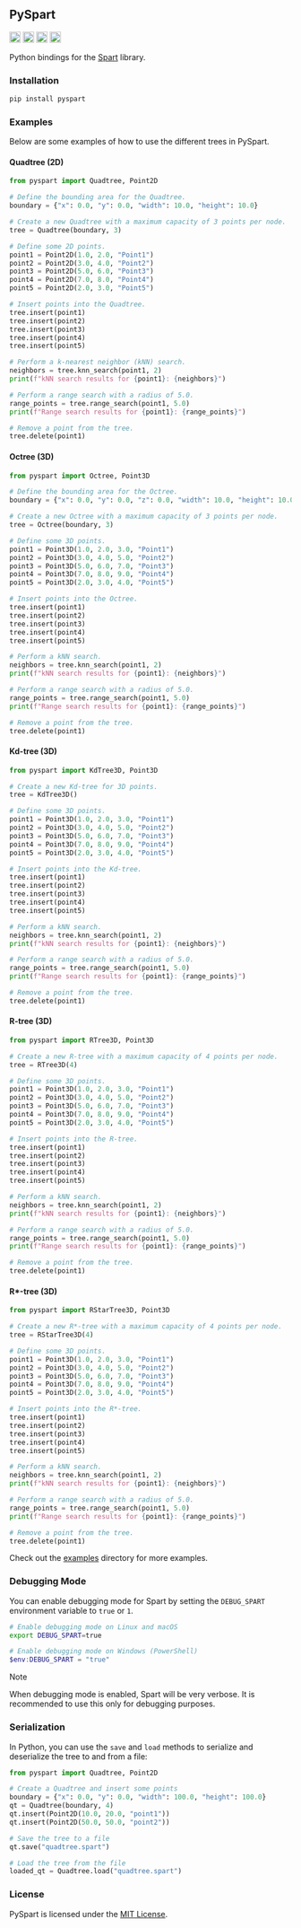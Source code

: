## PySpart

[<img alt="license" src="https://img.shields.io/badge/license-MIT-007ec6?style=flat&logo=open-source-initiative" height="20">](https://github.com/habedi/spart/tree/main/pyspart/LICENSE)
[<img alt="python version" src="https://img.shields.io/badge/Python-%3E=3.10-blue?style=flat&logo=python" height="20">](https://github.com/habedi/spart/tree/main/pyspart)
[<img alt="pypi" src="https://img.shields.io/pypi/v/pyspart?style=flat&logo=pypi&color=fc8d62" height="20">](https://pypi.org/project/pyspart)
[<img alt="downloads" src="https://img.shields.io/pypi/dm/pyspart?style=flat&logo=pypi" height="20">](https://pypi.org/project/pyspart)

Python bindings for the [Spart](https://github.com/habedi/spart) library.

### Installation

```bash
pip install pyspart
````

### Examples

Below are some examples of how to use the different trees in PySpart.

#### Quadtree (2D)

```python
from pyspart import Quadtree, Point2D

# Define the bounding area for the Quadtree.
boundary = {"x": 0.0, "y": 0.0, "width": 10.0, "height": 10.0}

# Create a new Quadtree with a maximum capacity of 3 points per node.
tree = Quadtree(boundary, 3)

# Define some 2D points.
point1 = Point2D(1.0, 2.0, "Point1")
point2 = Point2D(3.0, 4.0, "Point2")
point3 = Point2D(5.0, 6.0, "Point3")
point4 = Point2D(7.0, 8.0, "Point4")
point5 = Point2D(2.0, 3.0, "Point5")

# Insert points into the Quadtree.
tree.insert(point1)
tree.insert(point2)
tree.insert(point3)
tree.insert(point4)
tree.insert(point5)

# Perform a k-nearest neighbor (kNN) search.
neighbors = tree.knn_search(point1, 2)
print(f"kNN search results for {point1}: {neighbors}")

# Perform a range search with a radius of 5.0.
range_points = tree.range_search(point1, 5.0)
print(f"Range search results for {point1}: {range_points}")

# Remove a point from the tree.
tree.delete(point1)
```

#### Octree (3D)

```python
from pyspart import Octree, Point3D

# Define the bounding area for the Octree.
boundary = {"x": 0.0, "y": 0.0, "z": 0.0, "width": 10.0, "height": 10.0, "depth": 10.0}

# Create a new Octree with a maximum capacity of 3 points per node.
tree = Octree(boundary, 3)

# Define some 3D points.
point1 = Point3D(1.0, 2.0, 3.0, "Point1")
point2 = Point3D(3.0, 4.0, 5.0, "Point2")
point3 = Point3D(5.0, 6.0, 7.0, "Point3")
point4 = Point3D(7.0, 8.0, 9.0, "Point4")
point5 = Point3D(2.0, 3.0, 4.0, "Point5")

# Insert points into the Octree.
tree.insert(point1)
tree.insert(point2)
tree.insert(point3)
tree.insert(point4)
tree.insert(point5)

# Perform a kNN search.
neighbors = tree.knn_search(point1, 2)
print(f"kNN search results for {point1}: {neighbors}")

# Perform a range search with a radius of 5.0.
range_points = tree.range_search(point1, 5.0)
print(f"Range search results for {point1}: {range_points}")

# Remove a point from the tree.
tree.delete(point1)
```

#### Kd-tree (3D)

```python
from pyspart import KdTree3D, Point3D

# Create a new Kd-tree for 3D points.
tree = KdTree3D()

# Define some 3D points.
point1 = Point3D(1.0, 2.0, 3.0, "Point1")
point2 = Point3D(3.0, 4.0, 5.0, "Point2")
point3 = Point3D(5.0, 6.0, 7.0, "Point3")
point4 = Point3D(7.0, 8.0, 9.0, "Point4")
point5 = Point3D(2.0, 3.0, 4.0, "Point5")

# Insert points into the Kd-tree.
tree.insert(point1)
tree.insert(point2)
tree.insert(point3)
tree.insert(point4)
tree.insert(point5)

# Perform a kNN search.
neighbors = tree.knn_search(point1, 2)
print(f"kNN search results for {point1}: {neighbors}")

# Perform a range search with a radius of 5.0.
range_points = tree.range_search(point1, 5.0)
print(f"Range search results for {point1}: {range_points}")

# Remove a point from the tree.
tree.delete(point1)
```

#### R-tree (3D)

```python
from pyspart import RTree3D, Point3D

# Create a new R-tree with a maximum capacity of 4 points per node.
tree = RTree3D(4)

# Define some 3D points.
point1 = Point3D(1.0, 2.0, 3.0, "Point1")
point2 = Point3D(3.0, 4.0, 5.0, "Point2")
point3 = Point3D(5.0, 6.0, 7.0, "Point3")
point4 = Point3D(7.0, 8.0, 9.0, "Point4")
point5 = Point3D(2.0, 3.0, 4.0, "Point5")

# Insert points into the R-tree.
tree.insert(point1)
tree.insert(point2)
tree.insert(point3)
tree.insert(point4)
tree.insert(point5)

# Perform a kNN search.
neighbors = tree.knn_search(point1, 2)
print(f"kNN search results for {point1}: {neighbors}")

# Perform a range search with a radius of 5.0.
range_points = tree.range_search(point1, 5.0)
print(f"Range search results for {point1}: {range_points}")

# Remove a point from the tree.
tree.delete(point1)
```

#### R*-tree (3D)

```python
from pyspart import RStarTree3D, Point3D

# Create a new R*-tree with a maximum capacity of 4 points per node.
tree = RStarTree3D(4)

# Define some 3D points.
point1 = Point3D(1.0, 2.0, 3.0, "Point1")
point2 = Point3D(3.0, 4.0, 5.0, "Point2")
point3 = Point3D(5.0, 6.0, 7.0, "Point3")
point4 = Point3D(7.0, 8.0, 9.0, "Point4")
point5 = Point3D(2.0, 3.0, 4.0, "Point5")

# Insert points into the R*-tree.
tree.insert(point1)
tree.insert(point2)
tree.insert(point3)
tree.insert(point4)
tree.insert(point5)

# Perform a kNN search.
neighbors = tree.knn_search(point1, 2)
print(f"kNN search results for {point1}: {neighbors}")

# Perform a range search with a radius of 5.0.
range_points = tree.range_search(point1, 5.0)
print(f"Range search results for {point1}: {range_points}")

# Remove a point from the tree.
tree.delete(point1)
```

Check out the [examples](https://github.com/habedi/spart/tree/main/pyspart/examples) directory for more examples.

### Debugging Mode

You can enable debugging mode for Spart by setting the `DEBUG_SPART` environment variable to `true` or `1`.

```bash
# Enable debugging mode on Linux and macOS
export DEBUG_SPART=true
```

```powershell
# Enable debugging mode on Windows (PowerShell)
$env:DEBUG_SPART = "true"
```

> [!NOTE]
> When debugging mode is enabled, Spart will be very verbose.
> It is recommended to use this only for debugging purposes.

### Serialization

In Python, you can use the `save` and `load` methods to serialize and deserialize the tree to and from a file:

```python
from pyspart import Quadtree, Point2D

# Create a Quadtree and insert some points
boundary = {"x": 0.0, "y": 0.0, "width": 100.0, "height": 100.0}
qt = Quadtree(boundary, 4)
qt.insert(Point2D(10.0, 20.0, "point1"))
qt.insert(Point2D(50.0, 50.0, "point2"))

# Save the tree to a file
qt.save("quadtree.spart")

# Load the tree from the file
loaded_qt = Quadtree.load("quadtree.spart")
```

### License

PySpart is licensed under the [MIT License](https://github.com/habedi/spart/tree/main/pyspart/LICENSE).
